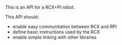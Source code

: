 This is an API for a RCX+PI robot. 

This API should:
- enable easy communitation between RCX and RPI
- define basic instructions used by the RCX
- enable simple linking with other libraries
